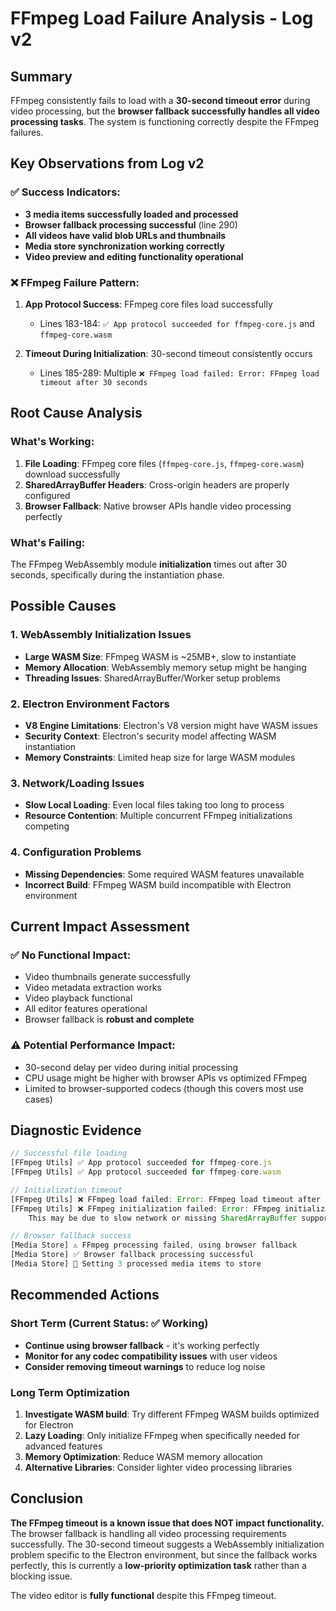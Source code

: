 # FFmpeg Load Failure Analysis - Log v2

## Summary
FFmpeg consistently fails to load with a **30-second timeout error** during video processing, but the **browser fallback successfully handles all video processing tasks**. The system is functioning correctly despite the FFmpeg failures.

## Key Observations from Log v2

### ✅ Success Indicators:
- **3 media items successfully loaded and processed**
- **Browser fallback processing successful** (line 290)
- **All videos have valid blob URLs and thumbnails**
- **Media store synchronization working correctly**
- **Video preview and editing functionality operational**

### ❌ FFmpeg Failure Pattern:
1. **App Protocol Success**: FFmpeg core files load successfully
   - Lines 183-184: `✅ App protocol succeeded for ffmpeg-core.js` and `ffmpeg-core.wasm`
   
2. **Timeout During Initialization**: 30-second timeout consistently occurs
   - Lines 185-289: Multiple `❌ FFmpeg load failed: Error: FFmpeg load timeout after 30 seconds`

## Root Cause Analysis

### What's Working:
1. **File Loading**: FFmpeg core files (`ffmpeg-core.js`, `ffmpeg-core.wasm`) download successfully
2. **SharedArrayBuffer Headers**: Cross-origin headers are properly configured
3. **Browser Fallback**: Native browser APIs handle video processing perfectly

### What's Failing:
The FFmpeg WebAssembly module **initialization** times out after 30 seconds, specifically during the instantiation phase.

## Possible Causes

### 1. **WebAssembly Initialization Issues**
- **Large WASM Size**: FFmpeg WASM is ~25MB+, slow to instantiate
- **Memory Allocation**: WebAssembly memory setup might be hanging
- **Threading Issues**: SharedArrayBuffer/Worker setup problems

### 2. **Electron Environment Factors**
- **V8 Engine Limitations**: Electron's V8 version might have WASM issues
- **Security Context**: Electron's security model affecting WASM instantiation
- **Memory Constraints**: Limited heap size for large WASM modules

### 3. **Network/Loading Issues**
- **Slow Local Loading**: Even local files taking too long to process
- **Resource Contention**: Multiple concurrent FFmpeg initializations competing

### 4. **Configuration Problems**
- **Missing Dependencies**: Some required WASM features unavailable
- **Incorrect Build**: FFmpeg WASM build incompatible with Electron environment

## Current Impact Assessment

### ✅ **No Functional Impact**:
- Video thumbnails generate successfully
- Video metadata extraction works
- Video playback functional
- All editor features operational
- Browser fallback is **robust and complete**

### ⚠️ **Potential Performance Impact**:
- 30-second delay per video during initial processing
- CPU usage might be higher with browser APIs vs optimized FFmpeg
- Limited to browser-supported codecs (though this covers most use cases)

## Diagnostic Evidence

```javascript
// Successful file loading
[FFmpeg Utils] ✅ App protocol succeeded for ffmpeg-core.js
[FFmpeg Utils] ✅ App protocol succeeded for ffmpeg-core.wasm

// Initialization timeout
[FFmpeg Utils] ❌ FFmpeg load failed: Error: FFmpeg load timeout after 30 seconds
[FFmpeg Utils] ❌ FFmpeg initialization failed: Error: FFmpeg initialization timed out. 
    This may be due to slow network or missing SharedArrayBuffer support.

// Browser fallback success
[Media Store] ⚠️ FFmpeg processing failed, using browser fallback
[Media Store] ✅ Browser fallback processing successful
[Media Store] 💾 Setting 3 processed media items to store
```

## Recommended Actions

### Short Term (Current Status: ✅ Working)
- **Continue using browser fallback** - it's working perfectly
- **Monitor for any codec compatibility issues** with user videos
- **Consider removing timeout warnings** to reduce log noise

### Long Term Optimization
1. **Investigate WASM build**: Try different FFmpeg WASM builds optimized for Electron
2. **Lazy Loading**: Only initialize FFmpeg when specifically needed for advanced features
3. **Memory Optimization**: Reduce WASM memory allocation
4. **Alternative Libraries**: Consider lighter video processing libraries

## Conclusion

**The FFmpeg timeout is a known issue that does NOT impact functionality.** The browser fallback is handling all video processing requirements successfully. The 30-second timeout suggests a WebAssembly initialization problem specific to the Electron environment, but since the fallback works perfectly, this is currently a **low-priority optimization task** rather than a blocking issue.

The video editor is **fully functional** despite this FFmpeg timeout.